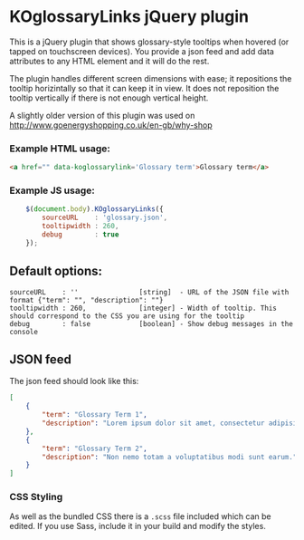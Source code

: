 # KOglossaryLinks jQuery plugin

This is a jQuery plugin that shows glossary-style tooltips when hovered (or tapped on touchscreen devices). You provide a json feed and add data attributes to any HTML element and it will do the rest.

The plugin handles different screen dimensions with ease; it repositions the tooltip horizintally so that it can keep it in view. It does not reposition the tooltip vertically if there is not enough vertical height.

A slightly older version of this plugin was used on http://www.goenergyshopping.co.uk/en-gb/why-shop

### Example HTML usage:
```html
<a href="" data-koglossarylink='Glossary term'>Glossary term</a>
```

### Example JS usage:

```js
	$(document.body).KOglossaryLinks({
		sourceURL    : 'glossary.json',
		tooltipwidth : 260,
		debug        : true
	});
```

## Default options:

```
sourceURL    : ''               [string]  - URL of the JSON file with format {"term": "", "description": ""}
tooltipwidth : 260,             [integer] - Width of tooltip. This should correspond to the CSS you are using for the tooltip
debug        : false            [boolean] - Show debug messages in the console
```

## JSON feed
The json feed should look like this:

```json
[
	{
		"term": "Glossary Term 1",
		"description": "Lorem ipsum dolor sit amet, consectetur adipisicing elit."
	},
	{
		"term": "Glossary Term 2",
		"description": "Non nemo totam a voluptatibus modi sunt earum."
	}
]
```

### CSS Styling
As well as the bundled CSS there is a `.scss` file included which can be edited. If you use Sass, include it in your build and modify the styles.

